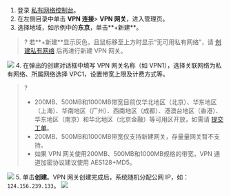 1. 登录 [私有网络控制台](https://console.cloud.tencent.com/vpc/vpc?rid=1)。
2. 在左侧目录中单击 **VPN 连接**> **VPN 网关**，进入管理页。
3. 选择地域，如示例中的**东京**，单击**+新建**。
>? 若**+新建**显示灰色，且鼠标移至上方时显示“无可用私有网络”，请 [创建私有网络](https://cloud.tencent.com/document/product/215/36515#.E5.88.9B.E5.BB.BA-vpc.3Ca-id.3D.221.22.3E.3C.2Fa.3E) 后再进行新建 VPN 网关。 
>
![](https://main.qcloudimg.com/raw/ec9534a52ebcc712430ae1b8d3f8b094.png)
4. 在弹出的创建对话框中填写 VPN 网关名称（如 VPN1），选择关联网络为私有网络、所属网络选择 VPC1，设置带宽上限及计费方式等。
>?
>- 200MB、500MB和1000MB带宽目前仅华北地区（北京）、华东地区（上海）、华南地区（广州）、西南地区（成都）、港澳台地区（香港）、华东地区（南京）和华北地区（北京金融）等可用区开放，如需请 <a href="https://console.cloud.tencent.com/workorder/category">提交工单</a>。
>- 200MB、500MB和1000MB带宽仅支持新建网关，存量量网关暂不支持。
>- 如果 VPN 网关使用200MB、500MB和1000MB规格的带宽，VPN 通道加密协议建议使用 AES128+MD5。
>
![](https://qcloudimg.tencent-cloud.cn/raw/f93f0450957cd5bfa41d752817ac9b05.png)
5. 单击**创建**。VPN 网关创建完成后，系统随机分配公网 IP，如：`124.156.239.133`。
  ![](https://main.qcloudimg.com/raw/e906f7c547bb29fb267c3370039c3541.png)
